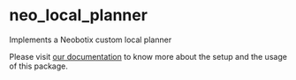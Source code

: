 # neo_local_planner
Implements a Neobotix custom local planner

Please visit [our documentation](https://neobotix-docs.de/ros/packages/neo_local_planner.html) to know more about the setup and the usage of this package.
